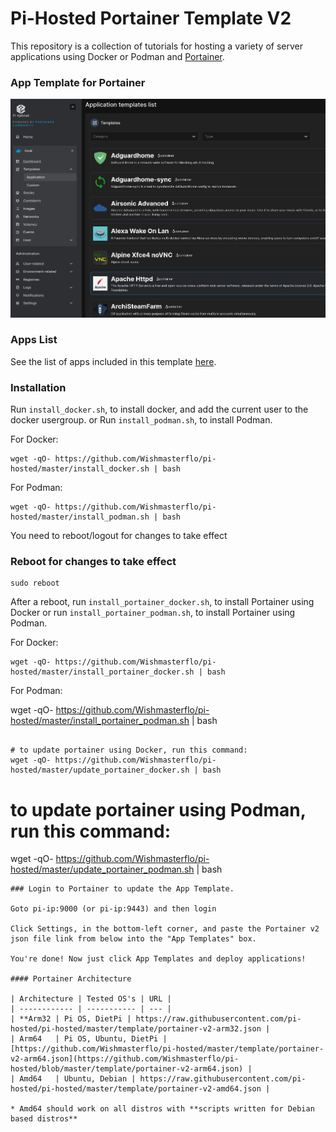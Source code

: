 # Pi-Hosted Portainer Template V2

This repository is a collection of tutorials for hosting a variety of server applications using Docker or Podman and [Portainer](https://github.com/portainer/portainer).

### App Template for Portainer
![App Template Image](https://github.com/Wishmasterflo/pi-hosted/blob/master/apptemplate.png?raw=true)

### Apps List

See the list of apps included in this template [here](https://github.com/Wishmasterflo/pi-hosted/blob/master/docs/AppList.md).

### Installation
Run `install_docker.sh`, to install docker, and add the current user to the docker usergroup.
or
Run `install_podman.sh`, to install Podman.

For Docker:
```
wget -qO- https://github.com/Wishmasterflo/pi-hosted/master/install_docker.sh | bash
```
For Podman:
```
wget -qO- https://github.com/Wishmasterflo/pi-hosted/master/install_podman.sh | bash
```
You need to reboot/logout for changes to take effect

### Reboot for changes to take effect

```
sudo reboot

```
After a reboot, run `install_portainer_docker.sh`, to install Portainer using Docker or
run `install_portainer_podman.sh`, to install Portainer using Podman. 

For Docker:
```
wget -qO- https://github.com/Wishmasterflo/pi-hosted/master/install_portainer_docker.sh | bash

```
For Podman:

wget -qO- https://github.com/Wishmasterflo/pi-hosted/master/install_portainer_podman.sh | bash
```

# to update portainer using Docker, run this command:
wget -qO- https://github.com/Wishmasterflo/pi-hosted/master/update_portainer_docker.sh | bash

```

# to update portainer using Podman, run this command:
wget -qO- https://github.com/Wishmasterflo/pi-hosted/master/update_portainer_podman.sh | bash

```
### Login to Portainer to update the App Template.

Goto pi-ip:9000 (or pi-ip:9443) and then login

Click Settings, in the bottom-left corner, and paste the Portainer v2 json file link from below into the "App Templates" box.

You're done! Now just click App Templates and deploy applications!

#### Portainer Architecture

| Architecture | Tested OS's | URL |
| ------------ | ----------- | --- |
| **Arm32 | Pi OS, DietPi | https://raw.githubusercontent.com/pi-hosted/pi-hosted/master/template/portainer-v2-arm32.json |
| Arm64   | Pi OS, Ubuntu, DietPi | [https://github.com/Wishmasterflo/pi-hosted/master/template/portainer-v2-arm64.json](https://github.com/Wishmasterflo/pi-hosted/blob/master/template/portainer-v2-arm64.json) |
| Amd64   | Ubuntu, Debian | https://raw.githubusercontent.com/pi-hosted/pi-hosted/master/template/portainer-v2-amd64.json |

* Amd64 should work on all distros with **scripts written for Debian based distros**
